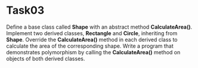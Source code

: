 
# Task03

Define a base class called **Shape** with an abstract method **CalculateArea()**. Implement two derived classes, **Rectangle** and **Circle**, inheriting from **Shape**. Override the **CalculateArea()** method in each derived class to calculate the area of the corresponding shape. Write a program that demonstrates polymorphism by calling the **CalculateArea()** method on objects of both derived classes.

